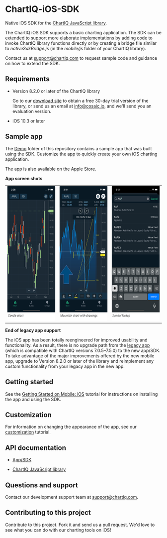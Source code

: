 # ChartIQ-iOS-SDK

Native iOS SDK for the [ChartIQ JavaScript library](https://documentation.chartiq.com).

The ChartIQ iOS SDK supports a basic charting application. The SDK can be extended to support more elaborate implementations by adding code to invoke ChartIQ library functions directly or by creating a bridge file similar to *nativeSdkBridge.js* (in the *mobile/js* folder of your ChartIQ library).

Contact us at <support@chartiq.com> to request sample code and guidance on how to extend the SDK.

## Requirements

- Version 8.2.0 or later of the ChartIQ library

  Go to our <a href="https://cosaic.io/chartiq-sdk-library-download/" target="_blank">download site</a> to obtain a free 30-day trial version of the library, or send us an email at <info@cosaic.io>, and we'll send you an evaluation version.

- iOS 10.3 or later

## Sample app

The [Demo](https://github.com/ChartIQ/ChartIQ-iOS-SDK/tree/master/Demo) folder of this repository contains a sample app that was built using the SDK. Customize the app to quickly create your own iOS charting application.

The app is also available on the Apple Store.

**App screen shots**

<table>
  <tr>
    <td><img src="https://github.com/ChartIQ/ChartIQ-iOS-SDK/blob/master/screenshots/Candle_Chart.png?raw=true" alt="Candle chart" width="200" height="433"/></td>
    <td><img src="https://github.com/ChartIQ/ChartIQ-iOS-SDK/blob/master/screenshots/Mountain_Chart_with_Drawings.png?raw=true" alt="Mountain chart with drawings" width="200" height="433"/></td>
    <td><img src="https://github.com/ChartIQ/ChartIQ-iOS-SDK/blob/master/screenshots/Symbol_Lookup.png?raw=true" alt="Symbol lookup" width="200" height="433"/></td>
  </tr>
</table>

**End of legacy app support**

The iOS app has been totally reengineered for improved usability and functionality. As a result, there is no upgrade path from the [legacy app](https://github.com/ChartIQ/Charting-Library---iOS-Sample-App-Legacy) (which is compatible with ChartIQ versions 7.0.5&ndash;7.5.0) to the new app/SDK. To take advantage of the major improvements offered by the new mobile app, upgrade to Version 8.2.0 or later of the library and reimplement any custom functionality from your legacy app in the new app.

## Getting started

See the [Getting Started on Mobile: iOS](https://documentation.chartiq.com/tutorial-Starting%20on%20iOS.html) tutorial for instructions on installing the app and using the SDK.

## Customization

For information on changing the appearance of the app, see our [customization](https://documentation.chartiq.com/tutorial-Mobile%20App%20Customization%20iOS.html) tutorial.

## API documentation

- [App/SDK](https://documentation.chartiq.com/ios-sdk)

- [ChartIQ JavaScript library](https://documentation.chartiq.com)

## Questions and support

Contact our development support team at <support@chartiq.com>.

## Contributing to this project

Contribute to this project. Fork it and send us a pull request. We'd love to see what you can do with our charting tools on iOS!
